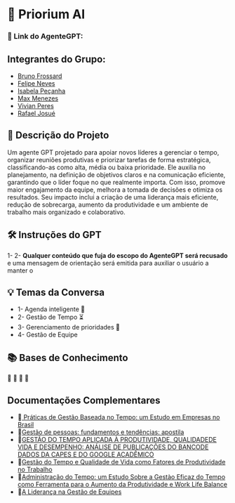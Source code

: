 # 🤖 Priorium AI

### 🔗 Link do AgenteGPT:

## Integrantes do Grupo:
- [Bruno Frossard](#)
- [Felipe Neves](#)
- [Isabela Peçanha](#)
- [Max Menezes](#)
- [Vivian Peres](#)
- [Rafael Josué](#)

## **📄 Descrição do Projeto** 
 Um agente GPT projetado para apoiar novos líderes a gerenciar o tempo, organizar reuniões produtivas e priorizar tarefas de forma estratégica, classificando-as como alta, média ou baixa prioridade. Ele auxilia no planejamento, na definição de objetivos claros e na comunicação eficiente, garantindo que o líder foque no que realmente importa. Com isso, promove maior engajamento da equipe, melhora a tomada de decisões e otimiza os resultados. Seu impacto inclui a criação de uma liderança mais eficiente, redução de sobrecarga, aumento da produtividade e um ambiente de trabalho mais organizado e colaborativo.
## **🛠️ Instruções do GPT**
1- 
2- **Qualquer conteúdo que fuja do escopo do AgenteGPT será recusado** e uma mensagem de orientação será emitida para auxiliar o usuário a manter o

## **💡 Temas da Conversa** 
- 1- Agenda inteligente 📅
- 2- Gestão de Tempo ⏳
- 3- Gerenciamento de prioridades 📌
- 4- Gestão de Equipe
## **📚 Bases de Conhecimento**
📙
📘
📗
📕
## **Documentações Complementares**
- 🔗<a href="https://www.scielo.br/j/rcf/a/XhgpjrhLb6nzsSJ5M9gkLSB/?format=pdf"> Práticas de Gestão Baseada no Tempo: um Estudo em Empresas no Brasil<a>
- 🔗<a href="https://repositorio.enap.gov.br/bitstream/1/2521/1/GPFT%20-%20ApostilaCE.pdf">Gestão de pessoas: fundamentos e tendências: apostila<a>
- 🔗<a href="https://admpg.com.br/2019/anais/2018/arquivos/06022018_190629_5b131a853d259.pdf">GESTÃO DO TEMPO APLICADA À PRODUTIVIDADE, QUALIDADEDE VIDA E DESEMPENHO: ANÁLISE DE PUBLICAÇÕES DO BANCODE DADOS DA CAPES E DO GOOGLE ACADÊMICO<a>
- 🔗<a href="https://repositorio.uniceub.br/jspui/bitstream/123456789/857/2/20300778.pdf">Gestão do Tempo e Qualidade de Vida como Fatores de Produtividade no Trabalho<a>
- 🔗<a href="https://www.redalyc.org/pdf/4356/435641688007.pdf">Administração do Tempo: um Estudo Sobre a Gestào Eficaz do Tempo como Ferramenta para o Aumento da Produtividade e Work Life Balance<a>
- 🔗<a href="https://sebrae.com.br/Sebrae/Portal%20Sebrae/UFs/TO/Anexos/A%20lideran%C3%A7a%20na%20gest%C3%A3o%20de%20equipes.pdf">A Liderança na Gestão de Equipes<a>

